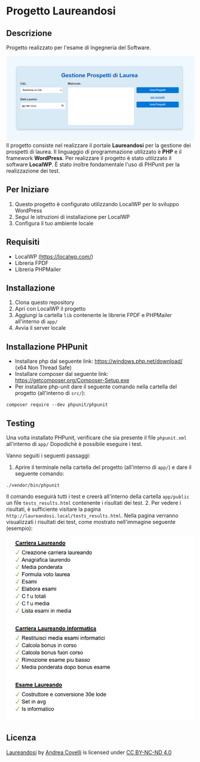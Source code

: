 # Progetto Laureandosi

## Descrizione
Progetto realizzato per l'esame di Ingegneria del Software.<br>
<!-- Aggiungi immagine-->
![Laureandosi](image.png)
Il progetto consiste nel realizzare il portale **Laureandosi** per la gestione dei prospetti di laurea.
Il linguaggio di programmazione utilizzato è **PHP** e il framework **WordPress**.
Per realizzare il progetto è stato utilizzato il software **LocalWP**.
È stato inoltre fondamentale l'uso di PHPunit per la realizzazione dei test.

## Per Iniziare
1. Questo progetto è configurato utilizzando LocalWP per lo sviluppo WordPress
2. Segui le istruzioni di installazione per LocalWP
3. Configura il tuo ambiente locale

## Requisiti
- LocalWP (https://localwp.com/)
- Libreria FPDF
- Libreria PHPMailer

## Installazione
1. Clona questo repository
2. Apri con LocalWP il progetto
3. Aggiungi la cartella `lib` contenente le librerie FPDF e PHPMailer all'interno di `app/`
3. Avvia il server locale

## Installazione PHPunit

- Installare php dal seguente link: https://windows.php.net/download/ (x64 Non Thread Safe)
- Installare composer dal seguente link: https://getcomposer.org/Composer-Setup.exe
- Per installare php-unit dare il seguente comando nella cartella del progetto (all'interno di `src/`):

```pwsh
composer require --dev phpunit/phpunit
```

## Testing
Una volta installato PHPunit, verificare che sia presente il file `phpunit.xml` all'interno di `app/`
Dopodichè è possibile eseguire i test.

Vanno seguiti i seguenti passaggi:
1. Aprire il terminale nella cartella del progetto (all'interno di `app/`) e dare il seguente comando:

```pwsh
./vendor/bin/phpunit
```

Il comando eseguirà tutti i test e creerà all'interno della cartella `app/public` un file `tests_results.html` contenente i risultati dei test.
2. Per vedere i risultati, è sufficiente visitare la pagina `http://laureandosi.local/tests_results.html`.
Nella pagina verranno visualizzati i risultati dei test, come mostrato nell'immagine seguente (esempio):

![Test](app/tests/image.png)

## Licenza
<p xmlns:cc="http://creativecommons.org/ns#" xmlns:dct="http://purl.org/dc/terms/"><a property="dct:title" rel="cc:attributionURL" href="https://github.com/AndreaCovelli/laureandosi">Laureandosi</a> by <a rel="cc:attributionURL dct:creator" property="cc:attributionName" href="https://github.com/AndreaCovelli">Andrea Covelli</a> is licensed under <a href="https://creativecommons.org/licenses/by-nc-nd/4.0/?ref=chooser-v1" target="_blank" rel="license noopener noreferrer" style="display:inline-block;">CC BY-NC-ND 4.0<img style="height:22px!important;margin-left:3px;vertical-align:text-bottom;" src="https://mirrors.creativecommons.org/presskit/icons/cc.svg?ref=chooser-v1" alt=""><img style="height:22px!important;margin-left:3px;vertical-align:text-bottom;" src="https://mirrors.creativecommons.org/presskit/icons/by.svg?ref=chooser-v1" alt=""><img style="height:22px!important;margin-left:3px;vertical-align:text-bottom;" src="https://mirrors.creativecommons.org/presskit/icons/nc.svg?ref=chooser-v1" alt=""><img style="height:22px!important;margin-left:3px;vertical-align:text-bottom;" src="https://mirrors.creativecommons.org/presskit/icons/nd.svg?ref=chooser-v1" alt=""></a></p> 